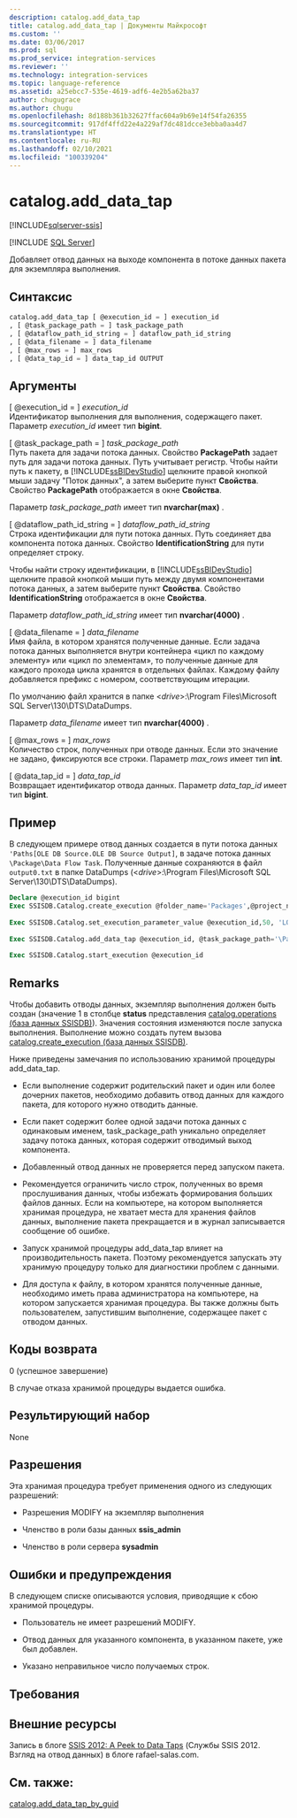 ```yaml
---
description: catalog.add_data_tap
title: catalog.add_data_tap | Документы Майкрософт
ms.custom: ''
ms.date: 03/06/2017
ms.prod: sql
ms.prod_service: integration-services
ms.reviewer: ''
ms.technology: integration-services
ms.topic: language-reference
ms.assetid: a25ebcc7-535e-4619-adf6-4e2b5a62ba37
author: chugugrace
ms.author: chugu
ms.openlocfilehash: 8d188b361b32627ffac604a9b69e14f54fa26355
ms.sourcegitcommit: 917df4ffd22e4a229af7dc481dcce3ebba0aa4d7
ms.translationtype: HT
ms.contentlocale: ru-RU
ms.lasthandoff: 02/10/2021
ms.locfileid: "100339204"
---
```

# <a name="catalogadd_data_tap"></a>catalog.add_data_tap 

[!INCLUDE[sqlserver-ssis](../../includes/applies-to-version/sqlserver-ssis.md)]


[!INCLUDE [SQL Server](../../includes/applies-to-version/sqlserver.md)]

  Добавляет отвод данных на выходе компонента в потоке данных пакета для экземпляра выполнения.  
  
## <a name="syntax"></a>Синтаксис  
  
```sql  
catalog.add_data_tap [ @execution_id = ] execution_id  
, [ @task_package_path = ] task_package_path  
, [ @dataflow_path_id_string = ] dataflow_path_id_string  
, [ @data_filename = ] data_filename  
, [ @max_rows = ] max_rows  
, [ @data_tap_id = ] data_tap_id OUTPUT  
```  
  
## <a name="arguments"></a>Аргументы  
 [ @execution_id = ] *execution_id*  
 Идентификатор выполнения для выполнения, содержащего пакет. Параметр *execution_id* имеет тип **bigint**.  
  
 [ @task_package_path = ] *task_package_path*  
 Путь пакета для задачи потока данных. Свойство **PackagePath** задает путь для задачи потока данных. Путь учитывает регистр. Чтобы найти путь к пакету, в [!INCLUDE[ssBIDevStudio](../../includes/ssbidevstudio-md.md)] щелкните правой кнопкой мыши задачу "Поток данных", а затем выберите пункт **Свойства**. Свойство **PackagePath** отображается в окне **Свойства**.  
  
 Параметр *task_package_path* имеет тип **nvarchar(max)** .  
  
 [ @dataflow_path_id_string = ] *dataflow_path_id_string*  
 Строка идентификации для пути потока данных. Путь соединяет два компонента потока данных. Свойство **IdentificationString** для пути определяет строку.  
  
 Чтобы найти строку идентификации, в [!INCLUDE[ssBIDevStudio](../../includes/ssbidevstudio-md.md)] щелкните правой кнопкой мыши путь между двумя компонентами потока данных, а затем выберите пункт **Свойства**. Свойство **IdentificationString** отображается в окне **Свойства**.  
  
 Параметр *dataflow_path_id_string* имеет тип **nvarchar(4000)** .  
  
 [ @data_filename = ] *data_filename*  
 Имя файла, в котором хранятся полученные данные. Если задача потока данных выполняется внутри контейнера «цикл по каждому элементу» или «цикл по элементам», то полученные данные для каждого прохода цикла хранятся в отдельных файлах. Каждому файлу добавляется префикс с номером, соответствующим итерации.  
  
 По умолчанию файл хранится в папке \<*drive*>:\Program Files\Microsoft SQL Server\130\DTS\DataDumps.  
  
 Параметр *data_filename* имеет тип **nvarchar(4000)** .  
  
 [ @max_rows = ] *max_rows*  
 Количество строк, полученных при отводе данных. Если это значение не задано, фиксируются все строки. Параметр *max_rows* имеет тип **int**.  
  
 [ @data_tap_id = ] *data_tap_id*  
 Возвращает идентификатор отвода данных. Параметр *data_tap_id* имеет тип **bigint**.  
  
## <a name="example"></a>Пример  
 В следующем примере отвод данных создается в пути потока данных `'Paths[OLE DB Source.OLE DB Source Output]`, в задаче потока данных `\Package\Data Flow Task`. Полученные данные сохраняются в файл `output0.txt` в папке DataDumps (\<*drive*>:\Program Files\Microsoft SQL Server\130\DTS\DataDumps).  
  
```sql
Declare @execution_id bigint  
Exec SSISDB.Catalog.create_execution @folder_name='Packages',@project_name='SSISPackages', @package_name='Package.dtsx',@reference_id=Null, @use32bitruntime=False, @execution_id=@execution_id OUTPUT  
  
Exec SSISDB.Catalog.set_execution_parameter_value @execution_id,50, 'LOGGING_LEVEL', 0  
  
Exec SSISDB.Catalog.add_data_tap @execution_id, @task_package_path='\Package\Data Flow Task', @dataflow_path_id_string = 'Paths[OLE DB Source.OLE DB Source Output]', @data_filename = 'output0.txt'  
  
Exec SSISDB.Catalog.start_execution @execution_id  
```  
  
## <a name="remarks"></a>Remarks  
 Чтобы добавить отводы данных, экземпляр выполнения должен быть создан (значение 1 в столбце **status** представления [catalog.operations &#40;база данных SSISDB&#41;](../../integration-services/system-views/catalog-operations-ssisdb-database.md)). Значения состояния изменяются после запуска выполнения. Выполнение можно создать путем вызова [catalog.create_execution &#40;база данных SSISDB&#41;](../../integration-services/system-stored-procedures/catalog-create-execution-ssisdb-database.md).  
  
 Ниже приведены замечания по использованию хранимой процедуры add_data_tap.  
  
-   Если выполнение содержит родительский пакет и один или более дочерних пакетов, необходимо добавить отвод данных для каждого пакета, для которого нужно отводить данные.  
  
-   Если пакет содержит более одной задачи потока данных с одинаковым именем, task_package_path уникально определяет задачу потока данных, которая содержит отводимый выход компонента.  
  
-   Добавленный отвод данных не проверяется перед запуском пакета.  
  
-   Рекомендуется ограничить число строк, полученных во время прослушивания данных, чтобы избежать формирования больших файлов данных. Если на компьютере, на котором выполняется хранимая процедура, не хватает места для хранения файлов данных, выполнение пакета прекращается и в журнал записывается сообщение об ошибке.  
  
-   Запуск хранимой процедуры add_data_tap влияет на производительность пакета. Поэтому рекомендуется запускать эту хранимую процедуру только для диагностики проблем с данными.  
  
-   Для доступа к файлу, в котором хранятся полученные данные, необходимо иметь права администратора на компьютере, на котором запускается хранимая процедура. Вы также должны быть пользователем, запустившим выполнение, содержащее пакет с отводом данных.  
  
## <a name="return-codes"></a>Коды возврата  
 0 (успешное завершение)  
  
 В случае отказа хранимой процедуры выдается ошибка.  
  
## <a name="result-set"></a>Результирующий набор  
 None  
  
## <a name="permissions"></a>Разрешения  
 Эта хранимая процедура требует применения одного из следующих разрешений:  
  
-   Разрешения MODIFY на экземпляр выполнения  
  
-   Членство в роли базы данных **ssis_admin**  
  
-   Членство в роли сервера **sysadmin**  
  
## <a name="errors-and-warnings"></a>Ошибки и предупреждения  
 В следующем списке описываются условия, приводящие к сбою хранимой процедуры.  
  
-   Пользователь не имеет разрешений MODIFY.  
  
-   Отвод данных для указанного компонента, в указанном пакете, уже был добавлен.  
  
-   Указано неправильное число получаемых строк.  
  
## <a name="requirements"></a>Требования  
  
## <a name="external-resources"></a>Внешние ресурсы  
 Запись в блоге [SSIS 2012: A Peek to Data Taps](https://go.microsoft.com/fwlink/?LinkId=239983) (Службы SSIS 2012. Взгляд на отвод данных) в блоге rafael-salas.com.  
  
## <a name="see-also"></a>См. также:  
 [catalog.add_data_tap_by_guid](../../integration-services/system-stored-procedures/catalog-add-data-tap-by-guid.md)  
  
  
